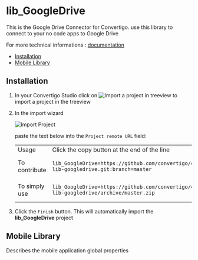 


# lib_GoogleDrive

This is the Google Drive Connector for Convertigo. use this library to connect to your no code apps to Google Drive


For more technical informations : [documentation](./project.md)

- [Installation](#installation)
- [Mobile Library](#mobile-library)


## Installation

1. In your Convertigo Studio click on ![](https://github.com/convertigo/convertigo/blob/develop/eclipse-plugin-studio/icons/studio/project_import.gif?raw=true "Import a project in treeview") to import a project in the treeview
2. In the import wizard

   ![](https://github.com/convertigo/convertigo/blob/develop/eclipse-plugin-studio/tomcat/webapps/convertigo/templates/ftl/project_import_wzd.png?raw=true "Import Project")
   
   paste the text below into the `Project remote URL` field:
   <table>
     <tr><td>Usage</td><td>Click the copy button at the end of the line</td></tr>
     <tr><td>To contribute</td><td>

     ```
     lib_GoogleDrive=https://github.com/convertigo/c8oprj-lib-googledrive.git:branch=master
     ```
     </td></tr>
     <tr><td>To simply use</td><td>

     ```
     lib_GoogleDrive=https://github.com/convertigo/c8oprj-lib-googledrive/archive/master.zip
     ```
     </td></tr>
    </table>
3. Click the `Finish` button. This will automatically import the __lib_GoogleDrive__ project


## Mobile Library

Describes the mobile application global properties



